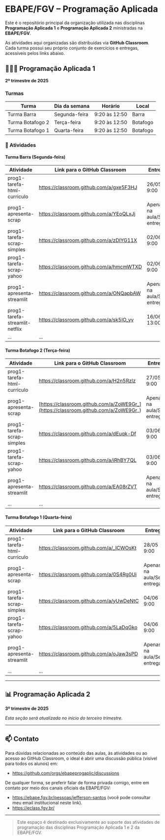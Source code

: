 # EBAPE/FGV – Programação Aplicada 

Este é o repositório principal da organização utilizada nas disciplinas **Programação Aplicada 1** e **Programação Aplicada 2** ministradas na **EBAPE/FGV**.

As atividades aqui organizadas são distribuídas via **GitHub Classroom**. Cada turma possui seu próprio conjunto de exercícios e entregas, acessíveis pelos links abaixo.

## 👩🏽‍💻️ Programação Aplicada 1
**2º trimestre de 2025**

### Turmas

| Turma            | Dia da semana | Horário       | Local    |
| ---------------- | ------------- | ------------- | -------- |
| Turma Barra      | Segunda-feira | 9:20 às 12:50 | Barra    |
| Turma Botafogo 2 | Terça-feira   | 9:20 às 12:50 | Botafogo |
| Turma Botafogo 1 | Quarta-feira  | 9:20 às 12:50 | Botafogo |

### 📌 Atividades

#### Turma Barra (Segunda-feira)

| Atividade                      | Link para o GitHub Classroom            | Entrega                    | Video                                                                                              |
| ------------------------------ | --------------------------------------- | -------------------------- | -------------------------------------------------------------------------------------------------- |
| prog1-tarefa-html-curriculo    | https://classroom.github.com/a/gxe5F3HJ | 26/05  9:00                |                                                                                                    |
| prog1-apresenta-scrap          | https://classroom.github.com/a/YEoQLxJj | Apenas na aula/Sem entrega | [Web Scraping](https://drive.google.com/file/d/1pMjlJTcIIjRhPu30guEg9rKbDHeLun_p/view?usp=sharing) |
| prog1-tarefa-scrap-simples     | https://classroom.github.com/a/zDIYG11X | 02/06  9:00                |                                                                                                    |
| prog1-tarefa-scrap-yahoo       | https://classroom.github.com/a/hmcmWTXD | 02/06  9:00                |                                                                                                    |
| prog1-apresenta-streamlit      | https://classroom.github.com/a/ONQapbAW | Apenas na aula/Sem entrega |                                                                                                    |
| prog1-tarefa-streamlit-netflix | https://classroom.github.com/a/sk5IO_yv | 16/06  13:00               |                                                                                                    |
| ...                            | ...                                     |                            |                                                                                                    |

#### Turma Botafogo 2 (Terça-feira)

| Atividade                   | Link para o GitHub Classroom                                                       | Entrega                    | Video                                                                                              |
| --------------------------- | ---------------------------------------------------------------------------------- | -------------------------- | -------------------------------------------------------------------------------------------------- |
| prog1-tarefa-html-curriculo | https://classroom.github.com/a/H2n5Rzlz                                            | 27/05 9:00                 |                                                                                                    |
| prog1-apresenta-scrap       | [https://classroom.github.com/a/ZoWE9Gr_](https://classroom.github.com/a/ZoWE9Gr_) | Apenas na aula/Sem entrega | [Web Scraping](https://drive.google.com/file/d/1pMjlJTcIIjRhPu30guEg9rKbDHeLun_p/view?usp=sharing) |
| prog1-tarefa-scrap-simples  | https://classroom.github.com/a/dEuqk-Df                                            | 03/06 9:00                 |                                                                                                    |
| prog1-tarefa-scrap-yahoo    | https://classroom.github.com/a/iRhBY7QL                                            | 03/06 9:00                 |                                                                                                    |
| prog1-apresenta-streamlit   | https://classroom.github.com/a/EA08rZVT                                            | Apenas na aula/Sem entrega |                                                                                                    |
| ...                         | ...                                                                                |                            |                                                                                                    |

#### Turma Botafogo 1 (Quarta-feira)

| Atividade                   | Link para o GitHub Classroom            | Entrega                    | Video                                                                                              |
| --------------------------- | --------------------------------------- | -------------------------- | -------------------------------------------------------------------------------------------------- |
| prog1-tarefa-html-curriculo | https://classroom.github.com/a/_ICWOsKt | 28/05 9:00                 |                                                                                                    |
| prog1-apresenta-scrap       | https://classroom.github.com/a/0S4Rg0Ui | Apenas na aula/Sem entrega | [Web Scraping](https://drive.google.com/file/d/1pMjlJTcIIjRhPu30guEg9rKbDHeLun_p/view?usp=sharing) |
| prog1-tarefa-scrap-simples  | https://classroom.github.com/a/yUwDeNtC | 04/06 9:00                 |                                                                                                    |
| prog1-tarefa-scrap-yahoo    | https://classroom.github.com/a/5LaDqGko | 04/06 9:00                 |                                                                                                    |
| prog1-apresenta-streamlit   | https://classroom.github.com/a/oJaw3sPD | Apenas na aula/Sem entrega |                                                                                                    |
| ...                         | ...                                     |                            |                                                                                                    |

---

## 📊 Programação Aplicada 2
**3º trimestre de 2025**

*Esta seção será atualizada no início do terceiro trimestre.*

---

## 📫 Contato

Para dúvidas relacionadas ao conteúdo das aulas, às atividades ou ao acesso ao GitHub Classroom, o ideal é abrir uma discussão pública (visível para todos os alunos) em:

- https://github.com/orgs/ebapeprogaplic/discussions


De qualquer forma, se preferir falar de forma privada comigo, entre em contato por meio dos canais oficiais da EBAPE/FGV:

- https://ebape.fgv.br/pessoas/jefferson-santos (você pode consultar meu email institucional neste link).
- https://eclass.fgv.br/

---

> Este espaço é destinado exclusivamente ao suporte das atividades de programação das disciplinas Programação Aplicada 1 e 2 da EBAPE/FGV.